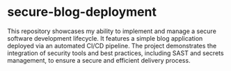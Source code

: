 # secure-blog-deployment
This repository showcases my ability to implement and manage a secure software development lifecycle. It features a simple blog application deployed via an automated CI/CD pipeline. The project demonstrates the integration of security tools and best practices, including SAST and secrets management, to ensure a secure and efficient delivery process.

